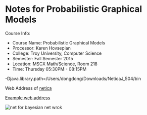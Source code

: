# Notes for Probabilistic Graphical Models

Course Info:

- Course Name: Probabilistic Graphical Models
- Processor: Karen Hovsepian
- College: Troy University, Computer Science
- Semester: Fall Semester 2015
- Location: MSCX Math/Science, Room 218
- Time: Thursday 05:30PM - 08:15PM

-Djava.library.path=/Users/dongdong/Downloads/NeticaJ_504/bin

Web Address of [netica](https://www.norsys.com/netica-j.html)

[Example web address](https://www.norsys.com/netica-j/examples/BuildNet.html)


<img src="https://d1b10bmlvqabco.cloudfront.net/attach/idl50807mpy3uf/ieq7sf7erk41x7/ieq7sg92ttd3io/MobilePhotoUpload.jpeg" alt="net for bayesian net wrok">
